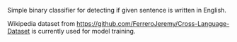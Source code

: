 Simple binary classifier for detecting if given sentence is written in English.

Wikipedia dataset from https://github.com/FerreroJeremy/Cross-Language-Dataset is currently used for model training.